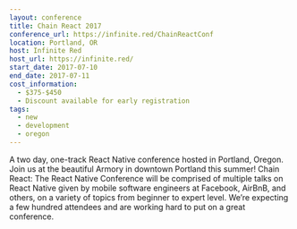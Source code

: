 ```yaml
---
layout: conference
title: Chain React 2017
conference_url: https://infinite.red/ChainReactConf
location: Portland, OR
host: Infinite Red
host_url: https://infinite.red/
start_date: 2017-07-10
end_date: 2017-07-11
cost_information:
  - $375-$450
  - Discount available for early registration
tags:
  - new
  - development
  - oregon
---
```


A two day, one-track React Native conference hosted in Portland, Oregon. Join us at the beautiful Armory in downtown Portland this summer! Chain React: The React Native Conference will be comprised of multiple talks on React Native given by mobile software engineers at Facebook, AirBnB, and others, on a variety of topics from beginner to expert level. We’re expecting a few hundred attendees and are working hard to put on a great conference.
